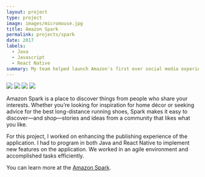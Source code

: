 ```yaml
---
layout: project
type: project
image: images/micromouse.jpg
title: Amazon Spark
permalink: projects/spark
date: 2017
labels:
  - Java
  - Javascript
  - React Native
summary: My team helped launch Amazon's first ever social media experience reaching over 100,000+ users.
---
```


<div class="ui small rounded images">
  <img class="ui image" src="../images/micromouse-robot.png">
  <img class="ui image" src="../images/micromouse-robot-2.jpg">
  <img class="ui image" src="../images/micromouse.jpg">
  <img class="ui image" src="../images/micromouse-circuit.png">
</div>

Amazon Spark is a place to discover things from people who share your interests. Whether you’re looking for inspiration for home décor or seeking advice for the best long-distance running shoes, Spark makes it easy to discover—and shop—stories and ideas from a community that likes what you like.

For this project, I worked on enhancing the publishing experience of the application. I had to program in both Java and React Native to implement new features on the application. We worked in an agile environment and accomplished tasks efficiently.

You can learn more at the [Amazon Spark](https://www.amazon.com/spark/).
